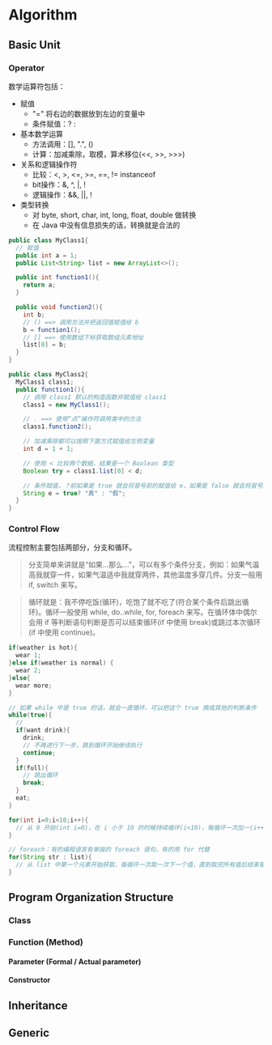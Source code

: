 # Algorithm

## Basic Unit

### Operator

数学运算符包括：

- 赋值
  - "=" 将右边的数据放到左边的变量中
  - 条件赋值：? :
- 基本数学运算
  - 方法调用：[], ".", ()
  - 计算：加减乘除，取模，算术移位(<<, >>, >>>)
- 关系和逻辑操作符
  - 比较：<, >, <=, >=, ==, != instanceof
  - bit操作：&, ^, |, !
  - 逻辑操作：&&, ||, !
- 类型转换
  - 对 byte, short, char, int, long, float, double 做转换
  - 在 Java 中没有信息损失的话，转换就是合法的

```java
public class MyClass1{
  // 赋值
  public int a = 1;
  public List<String> list = new ArrayList<>();

  public int function1(){
    return a;
  }

  public void function2(){
    int b;
    // () ==> 调用方法并把返回值赋值给 b
    b = function1();
    // [] ==> 使用数组下标获取数组元素地址
    list[0] = b;
  }
}

public class MyClass2{
  MyClass1 class1;
  public function1(){
    // 调用 class1 默认的构造函数并赋值给 class1
    class1 = new MyClass1();

    // . ==> 使用“点”操作符调用类中的方法
    class1.function2();

    // 加减乘除都可以按照下面方式赋值给左侧变量
    int d = 1 + 1;

    // 使用 < 比较两个数据，结果是一个 Boolean 类型
    Boolean try = class1.list[0] < d;

    // 条件赋值，？前如果是 true 就会将冒号前的赋值给 e，如果是 false 就会将冒号后的赋值给 e。
    String e = true? "真" : "假";
  }
}
```

### Control Flow

流程控制主要包括两部分，分支和循环。

> 分支简单来讲就是“如果...那么...”，可以有多个条件分支，例如：如果气温高我就穿一件，如果气温适中我就穿两件，其他温度多穿几件。分支一般用 if, switch 来写。

> 循环就是：我不停吃饭(循环)，吃饱了就不吃了(符合某个条件后跳出循环)。循环一般使用 while, do..while, for, foreach 来写。在循环体中偶尔会用 if 等判断语句判断是否可以结束循环(if 中使用 break)或跳过本次循环(if 中使用 continue)。

```java
if(weather is hot){
  wear 1;
}else if(weather is normal) {
  wear 2;
}else{
  wear more;
}
```

```java
// 如果 while 中是 true 的话，就会一直循环，可以把这个 true 换成其他的判断条件
while(true){
  // 
  if(want drink){
    drink;
    // 不再进行下一步，跳到循环开始继续执行
    continue;
  }
  if(full){
    // 跳出循环
    break;
  }
  eat;
}

for(int i=0;i<10;i++){
  // 从 0 开始(int i=0)，在 i 小于 10 的时候持续循环(i<10)，每循环一次加一(i++)
}

// foreach：有的编程语言有单独的 foreach 语句，有的用 for 代替
for(String str : list){
  // 从 list 中第一个元素开始获取，每循环一次取一次下一个值，直到取完所有值后结束循环
}
```


## Program Organization Structure

### Class


### Function (Method)


#### Parameter (Formal / Actual parameter)


#### Constructor


## Inheritance


## Generic

